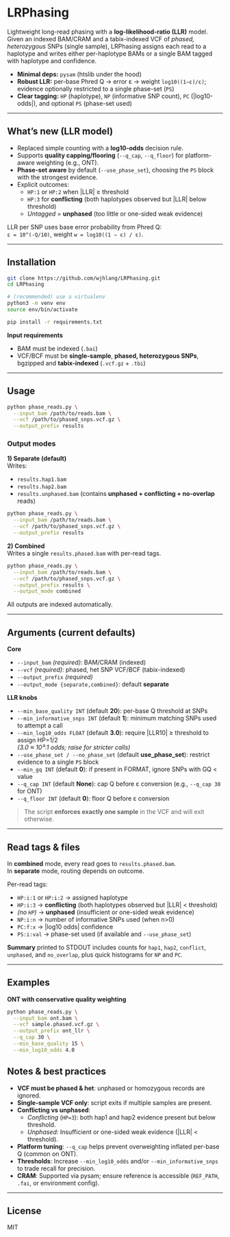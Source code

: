 # LRPhasing

Lightweight long-read phasing with a **log-likelihood-ratio (LLR)** model.  
Given an indexed BAM/CRAM and a tabix-indexed VCF of *phased, heterozygous* SNPs (single sample), LRPhasing assigns each read to a haplotype and writes either per-haplotype BAMs or a single BAM tagged with haplotype and confidence.

- **Minimal deps:** `pysam` (htslib under the hood)  
- **Robust LLR:** per-base Phred Q → error ε → weight `log10((1−ε)/ε)`; evidence optionally restricted to a single phase-set (`PS`)  
- **Clear tagging:** `HP` (haplotype), `NP` (informative SNP count), `PC` (|log10-odds|), and optional `PS` (phase-set used)

---

## What’s new (LLR model)

- Replaced simple counting with a **log10-odds** decision rule.  
- Supports **quality capping/flooring** (`--q_cap`, `--q_floor`) for platform-aware weighting (e.g., ONT).  
- **Phase-set aware** by default (`--use_phase_set`), choosing the `PS` block with the strongest evidence.  
- Explicit outcomes:  
  - `HP:1` or `HP:2` when \|LLR\| ≥ threshold  
  - `HP:3` for **conflicting** (both haplotypes observed but \|LLR\| below threshold)  
  - *Untagged* = **unphased** (too little or one-sided weak evidence)

LLR per SNP uses base error probability from Phred Q:  
`ε = 10^(-Q/10)`, weight `w = log10((1 − ε) / ε)`.

---

## Installation

```bash
git clone https://github.com/wjhlang/LRPhasing.git
cd LRPhasing

# (recommended) use a virtualenv
python3 -m venv env
source env/bin/activate

pip install -r requirements.txt
```

**Input requirements**

- BAM must be indexed (`.bai`)  
- VCF/BCF must be **single-sample**, **phased, heterozygous SNPs**, bgzipped and **tabix-indexed** (`.vcf.gz` + `.tbi`)

---

## Usage

```bash
python phase_reads.py \
  --input_bam /path/to/reads.bam \
  --vcf /path/to/phased_snps.vcf.gz \
  --output_prefix results
```

### Output modes

**1) Separate (default)**  
Writes:
- `results.hap1.bam`
- `results.hap2.bam`
- `results.unphased.bam` (contains **unphased + conflicting + no-overlap** reads)

```bash
python phase_reads.py \
  --input_bam /path/to/reads.bam \
  --vcf /path/to/phased_snps.vcf.gz \
  --output_prefix results
```

**2) Combined**  
Writes a single `results.phased.bam` with per-read tags.

```bash
python phase_reads.py \
  --input_bam /path/to/reads.bam \
  --vcf /path/to/phased_snps.vcf.gz \
  --output_prefix results \
  --output_mode combined
```

All outputs are indexed automatically.

---

## Arguments (current defaults)

**Core**
- `--input_bam` *(required)*: BAM/CRAM (indexed)  
- `--vcf` *(required)*: phased, het SNP VCF/BCF (tabix-indexed)  
- `--output_prefix` *(required)*  
- `--output_mode {separate,combined}`: default **separate**

**LLR knobs**
- `--min_base_quality INT` (default **20**): per-base Q threshold at SNPs  
- `--min_informative_snps INT` (default **1**): minimum matching SNPs used to attempt a call  
- `--min_log10_odds FLOAT` (default **3.0**): require \|LLR10\| ≥ threshold to assign HP=1/2  
  *(3.0 ≈ 10³:1 odds; raise for stricter calls)*  
- `--use_phase_set / --no_phase_set` (default **use_phase_set**): restrict evidence to a single `PS` block  
- `--min_gq INT` (default **0**): if present in FORMAT, ignore SNPs with GQ < value  
- `--q_cap INT` (default **None**): cap Q before ε conversion (e.g., `--q_cap 30` for ONT)  
- `--q_floor INT` (default **0**): floor Q before ε conversion

> The script **enforces exactly one sample** in the VCF and will exit otherwise.

---

## Read tags & files

In **combined** mode, every read goes to `results.phased.bam`.  
In **separate** mode, routing depends on outcome.

Per-read tags:
- `HP:i:1` or `HP:i:2` → assigned haplotype  
- `HP:i:3` → **conflicting** (both haplotypes observed but \|LLR\| < threshold)  
- *(no `HP`)* → **unphased** (insufficient or one-sided weak evidence)  
- `NP:i:n` → number of informative SNPs used (when n>0)  
- `PC:f:x` → \|log10 odds\| confidence  
- `PS:i:val` → phase-set used (if available and `--use_phase_set`)

**Summary** printed to STDOUT includes counts for `hap1`, `hap2`, `conflict`, `unphased`, and `no_overlap`, plus quick histograms for `NP` and `PC`.

---

## Examples

**ONT with conservative quality weighting**
```bash
python phase_reads.py \
  --input_bam ont.bam \
  --vcf sample.phased.vcf.gz \
  --output_prefix ont_llr \
  --q_cap 30 \
  --min_base_quality 15 \
  --min_log10_odds 4.0
```

## Notes & best practices

- **VCF must be phased & het**: unphased or homozygous records are ignored.  
- **Single-sample VCF only**: script exits if multiple samples are present.  
- **Conflicting vs unphased**:  
  - *Conflicting* (`HP=3`): both hap1 and hap2 evidence present but below threshold.  
  - *Unphased*: Insufficient or one-sided weak evidence (\|LLR\| < threshold).  
- **Platform tuning**: `--q_cap` helps prevent overweighting inflated per-base Q (common on ONT).  
- **Thresholds**: Increase `--min_log10_odds` and/or `--min_informative_snps` to trade recall for precision.  
- **CRAM**: Supported via pysam; ensure reference is accessible (`REF_PATH`, `.fai`, or environment config).

---

## License

MIT

